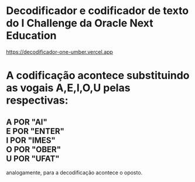 ﻿# Decodificador e codificador de texto do I Challenge da Oracle Next Education
https://decodificador-one-umber.vercel.app
<h1>A codificação acontece substituindo as vogais A,E,I,O,U pelas respectivas:</h1>
    <h2>A POR "AI"<br>
    E POR "ENTER"<br>
    I POR "IMES"<br>
    O POR "OBER"<br>
    U POR "UFAT"</h2>
analogamente, para a decodificação acontece o oposto.
